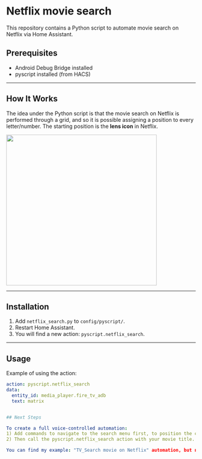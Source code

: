 # Netflix movie search

This repository contains a Python script to automate movie search on Netflix via Home Assistant.

## Prerequisites

- Android Debug Bridge installed
- pyscript installed (from HACS)

---

## How It Works

The idea under the Python script is that the movie search on Netflix is performed through a grid, and so it is possible assigning a position to every letter/number. The starting position is the **lens icon** in Netflix.

<img src="https://github.com/user-attachments/assets/b2c30fa5-d06e-4e09-b851-015ca1dfa9df" width="400"/>

---

## Installation

1) Add `netflix_search.py` to `config/pyscript/`.
2) Restart Home Assistant.
3) You will find a new action: `pyscript.netflix_search`.

---

## Usage

Example of using the action:

```yaml
action: pyscript.netflix_search
data:
  entity_id: media_player.fire_tv_adb
  text: matrix


## Next Steps

To create a full voice-controlled automation:
1) Add commands to navigate to the search menu first, to position the cursor on the lens icon.
2) Then call the pyscript.netflix_search action with your movie title.

You can find my example: "TV_Search movie on Netflix" automation, but note that I didn't test the automation yet since I don't currently have a voice assistant.
